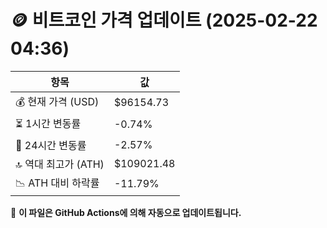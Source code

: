 # 🪙 비트코인 가격 업데이트 (2025-02-22 04:36)

| 항목                | 값 |
|--------------------|----------------|
| 💰 현재 가격 (USD) | $96154.73 |
| ⏳ 1시간 변동률    | -0.74% |
| 📆 24시간 변동률   | -2.57% |
| 🔝 역대 최고가 (ATH) | $109021.48 |
| 📉 ATH 대비 하락률 | -11.79% |

🔄 **이 파일은 GitHub Actions에 의해 자동으로 업데이트됩니다.**
